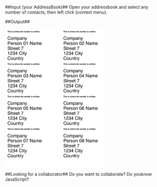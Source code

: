 ##Input (your AddressBook)##
Open your addressbook and select any number of contacts, then left click (context menu).




##Output##




<img src="_pic/Example_Big.png" alt="Drawing" width="320px;"/>


##Looking for a collaborator##
Do you want to collaborate?
Do youknow JavaScript?



